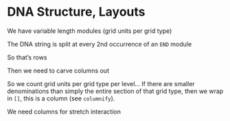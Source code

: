 # DNA Structure, Layouts

We have variable length modules (grid units per grid type)

The DNA string is split at every 2nd occurrence of an `END` module

So that’s rows

Then we need to carve columns out

So we count grid units per grid type per level… If there are smaller denominations than simply the entire section of that grid type, then we wrap in `[]`, this is a column (see `columnify`).

We need columns for stretch interaction
